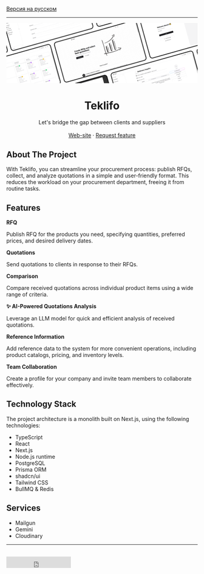 [Версия на русском](https://github.com/teklifo/teklifo/blob/main/README.ru.md)

<hr/>

![hero](readme-logo.png)

<div align="center">
  <h1 align="center">Teklifo</h1>
  <p align="center">
    Let's bridge the gap between clients and suppliers
    <br />
    <br />
    <a href="https://teklifo.com">Web-site</a>
    ·
    <a href="https://github.com/teklifo/teklifo/issues/new">Request feature</a>
  </p>
</div>

## About The Project

With Teklifo, you can streamline your procurement process: publish RFQs, collect, and analyze quotations in a simple and user-friendly format. This reduces the workload on your procurement department, freeing it from routine tasks.

## Features

**RFQ**

Publish RFQ for the products you need, specifying quantities, preferred prices, and desired delivery dates.

**Quotations**

Send quotations to clients in response to their RFQs.

**Comparison**

Compare received quotations across individual product items using a wide range of criteria.

**✨ AI-Powered Quotations Analysis**

Leverage an LLM model for quick and efficient analysis of received quotations.

**Reference Information**

Add reference data to the system for more convenient operations, including product catalogs, pricing, and inventory levels.

**Team Collaboration**

Create a profile for your company and invite team members to collaborate effectively.

## Technology Stack

The project architecture is a monolith built on Next.js, using the following technologies:

- TypeScript
- React
- Next.js
- Node.js runtime
- PostgreSQL
- Prisma ORM
- shadcn/ui
- Tailwind CSS
- BullMQ & Redis

## Services

- Mailgun
- Gemini
- Cloudinary

<hr/>

<br/>

<iframe src="https://ghbtns.com/github-btn.html?user=teklifo&repo=teklifo&type=star&count=true&size=large" frameborder="0" scrolling="0" width="170" height="30" title="GitHub"></iframe>
